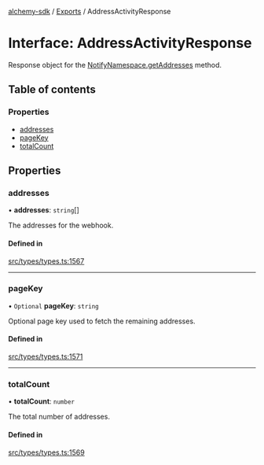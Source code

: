 [alchemy-sdk](../README.md) / [Exports](../modules.md) / AddressActivityResponse

# Interface: AddressActivityResponse

Response object for the [NotifyNamespace.getAddresses](../classes/NotifyNamespace.md#getaddresses) method.

## Table of contents

### Properties

- [addresses](AddressActivityResponse.md#addresses)
- [pageKey](AddressActivityResponse.md#pagekey)
- [totalCount](AddressActivityResponse.md#totalcount)

## Properties

### addresses

• **addresses**: `string`[]

The addresses for the webhook.

#### Defined in

[src/types/types.ts:1567](https://github.com/alchemyplatform/alchemy-sdk-js/blob/30d9ef5/src/types/types.ts#L1567)

___

### pageKey

• `Optional` **pageKey**: `string`

Optional page key used to fetch the remaining addresses.

#### Defined in

[src/types/types.ts:1571](https://github.com/alchemyplatform/alchemy-sdk-js/blob/30d9ef5/src/types/types.ts#L1571)

___

### totalCount

• **totalCount**: `number`

The total number of addresses.

#### Defined in

[src/types/types.ts:1569](https://github.com/alchemyplatform/alchemy-sdk-js/blob/30d9ef5/src/types/types.ts#L1569)
